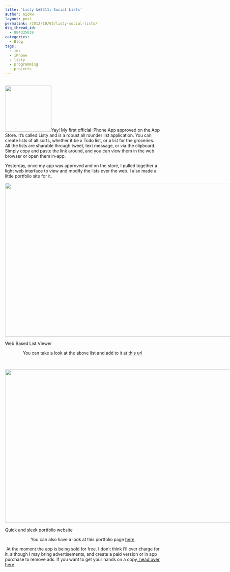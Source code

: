 ```yaml
---
title: 'Listy &#8211; Social Lists'
author: nickw
layout: post
permalink: /2012/10/03/listy-social-lists/
dsq_thread_id:
  - 884335039
categories:
  - Blog
tags:
  - ios
  - iPhone
  - listy
  - programming
  - projects
---
```

[  
<img class="alignright" title="large" src="http://nickwhyte.com/wordpress/wp-content/uploads/2012/10/large-150x150.png" alt="" width="150" height="150" />][1]Yay! My first official iPhone App approved on the App Store. It&#8217;s called Listy and is a robust all rounder list application. You can create lists of all sorts, whether it be a Todo list, or a list for the groceries. All the lists are sharable through tweet, text message, or via the clipboard. Simply copy and paste the link around, and you can view them in the web browser or open them in-app.

Yesterday, once my app was approved and on the store, I pulled together a light web interface to view and modify the lists over the web. I also made a little portfolio site for it.

<!--more-->

<div id="attachment_927" style="width: 750px" class="wp-caption aligncenter">
  <a href="http://nickwhyte.com/wordpress/wp-content/uploads/2012/10/Screen-Shot-2012-10-03-at-11.16.12-AM.png"><img class="size-large wp-image-927" title="Screen Shot 2012-10-03 at 11.16.12 AM" src="http://nickwhyte.com/wordpress/wp-content/uploads/2012/10/Screen-Shot-2012-10-03-at-11.16.12-AM-740x500.png" alt="" width="740" height="500" /></a>
  
  <p class="wp-caption-text">
    Web Based List Viewer
  </p>
</div>

<p style="text-align: center;">
  You can take a look at the above list and add to it at <a href="http://listy.nickwhyte.com/l/1ty9t8">this url</a>
</p>

&nbsp;

<div id="attachment_926" style="width: 767px" class="wp-caption aligncenter">
  <a href="http://nickwhyte.com/wordpress/wp-content/uploads/2012/10/Screen-Shot-2012-10-03-at-11.16.26-AM.png"><img class="size-large wp-image-926" title="Screen Shot 2012-10-03 at 11.16.26 AM" src="http://nickwhyte.com/wordpress/wp-content/uploads/2012/10/Screen-Shot-2012-10-03-at-11.16.26-AM-757x500.png" alt="" width="757" height="500" /></a>
  
  <p class="wp-caption-text">
    Quick and sleek portfolio website
  </p>
</div>

<p style="text-align: center;">
  You can also have a look at this portfolio page <a href="http://listy.nickwhyte.com/">here</a>
</p>

 At the moment the app is being sold for free. I don&#8217;t think i&#8217;ll ever charge for it, although I may bring advertisements, and create a paid version or in app purchase to remove ads. If you want to get your hands on a copy,[ head over here][2][  
][1]

 [1]: http://nickwhyte.com/wordpress/wp-content/uploads/2012/10/large.png
 [2]: http://itunes.apple.com/us/app/listy-social-lists/id564115357?ls=1&mt=8